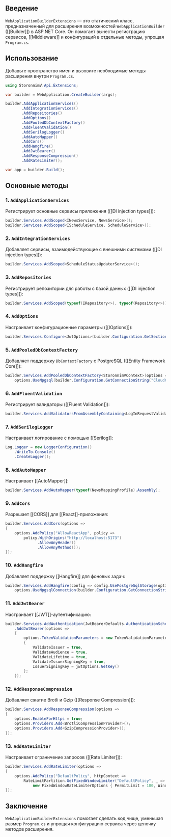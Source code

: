 ## Введение

`WebApplicationBuilderExtensions` — это статический класс, предназначенный для расширения возможностей `WebApplicationBuilder` ([[Builder]]) в ASP.NET Core. Он помогает вынести регистрацию сервисов, [[Middleware]] и конфигураций в отдельные методы, упрощая `Program.cs`.

## Использование

Добавьте пространство имен и вызовите необходимые методы расширения внутри `Program.cs`.

```csharp
using StoronnimV.Api.Extensions;

var builder = WebApplication.CreateBuilder(args);

builder.AddApplicationServices()
       .AddIntegrationServices()
       .AddRepositories()
       .AddOptions()
       .AddPooledDbContextFactory()
       .AddFluentValidation()
       .AddSerilogLogger()
       .AddAutoMapper()
       .AddCors()
       .AddHangfire()
       .AddJwtBearer()
       .AddResponseCompression()
       .AddRateLimiter();

var app = builder.Build();
```

## Основные методы

### 1. `AddApplicationServices`

Регистрирует основные сервисы приложения ([[DI injection types]]):

```csharp
builder.Services.AddScoped<INewsService, NewsService>();
builder.Services.AddScoped<IScheduleService, ScheduleService>();
```

### 2. `AddIntegrationServices`

Добавляет сервисы, взаимодействующие с внешними системами ([[DI injection types]]):

```csharp
builder.Services.AddScoped<ScheduleStatusUpdaterService>();
```

### 3. `AddRepositories`

Регистрирует репозитории для работы с базой данных ([[DI injection types]]):

```csharp
builder.Services.AddScoped(typeof(IRepository<>), typeof(Repository<>));
```

### 4. `AddOptions`

Настраивает конфигурационные параметры ([[IOptions]]):

```csharp
builder.Services.Configure<JwtOptions>(builder.Configuration.GetSection("JwtOptions"));
```

### 5. `AddPooledDbContextFactory`

Добавляет поддержку `DbContextFactory` с PostgreSQL ([[Entity Framework Core]]):

```csharp
builder.Services.AddPooledDbContextFactory<StoronnimVContext>(options =>
    options.UseNpgsql(builder.Configuration.GetConnectionString("CloudConnection")));
```

### 6. `AddFluentValidation`

Регистрирует валидаторы ([[Fluent Validation]]):

```csharp
builder.Services.AddValidatorsFromAssemblyContaining<LogInRequestValidator>();
```

### 7. `AddSerilogLogger`

Настраивает логирование с помощью [[Serilog]]:

```csharp
Log.Logger = new LoggerConfiguration()
    .WriteTo.Console()
    .CreateLogger();
```

### 8. `AddAutoMapper`

Настраивает [[AutoMapper]]:

```csharp
builder.Services.AddAutoMapper(typeof(NewsMappingProfile).Assembly);
```

### 9. `AddCors`

Разрешает [[CORS]] для [[React]]-приложения:

```csharp
builder.Services.AddCors(options =>
{
    options.AddPolicy("AllowReactApp", policy =>
        policy.WithOrigins("http://localhost:5173")
              .AllowAnyHeader()
              .AllowAnyMethod());
});
```

### 10. `AddHangfire`

Добавляет поддержку [[Hangfire]] для фоновых задач:

```csharp
builder.Services.AddHangfire(config => config.UsePostgreSqlStorage(options =>
    options.UseNpgsqlConnection(builder.Configuration.GetConnectionString("CloudConnection"))));
```

### 11. `AddJwtBearer`

Настраивает [[JWT]]-аутентификацию:

```csharp
builder.Services.AddAuthentication(JwtBearerDefaults.AuthenticationScheme)
    .AddJwtBearer(options =>
    {
        options.TokenValidationParameters = new TokenValidationParameters
        {
            ValidateIssuer = true,
            ValidateAudience = true,
            ValidateLifetime = true,
            ValidateIssuerSigningKey = true,
            IssuerSigningKey = jwtOptions.GetKey()
        };
    });
```

### 12. `AddResponseCompression`

Добавляет сжатие Brotli и Gzip ([[Response Compression]]):

```csharp
builder.Services.AddResponseCompression(options =>
{
    options.EnableForHttps = true;
    options.Providers.Add<BrotliCompressionProvider>();
    options.Providers.Add<GzipCompressionProvider>();
});
```

### 13. `AddRateLimiter`

Настраивает ограничение запросов ([[Rate Limiter]]):

```csharp
builder.Services.AddRateLimiter(options =>
{
    options.AddPolicy("DefaultPolicy", httpContext =>
        RateLimitPartition.GetFixedWindowLimiter("DefaultPolicy", _ =>
            new FixedWindowRateLimiterOptions { PermitLimit = 100, Window = TimeSpan.FromMinutes(1) }));
});
```

## Заключение

`WebApplicationBuilderExtensions` помогает сделать код чище, уменьшая размер `Program.cs` и упрощая конфигурацию сервиса через цепочку методов расширения.